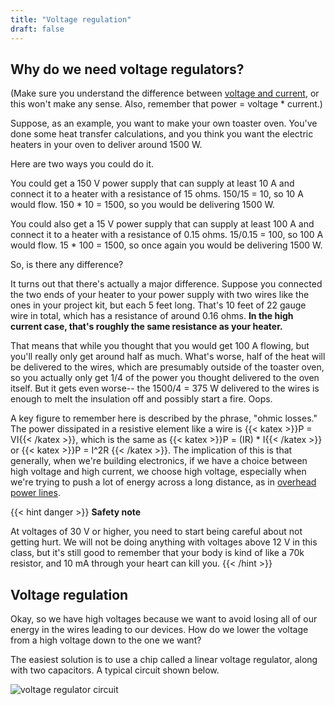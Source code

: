 ```yaml
---
title: "Voltage regulation"
draft: false
---
```


## Why do we need voltage regulators?

(Make sure you understand the difference between [voltage and current](/notes/voltage-and-current/), or this won't make any sense. Also, remember that power = voltage * current.)

Suppose, as an example, you want to make your own toaster oven. You've done some heat transfer calculations, and you think you want the electric heaters in your oven to deliver around 1500 W.

Here are two ways you could do it.

You could get a 150 V power supply that can supply at least 10 A and connect it to a heater with a resistance of 15 ohms. 150/15 = 10, so 10 A would flow. 150 * 10 = 1500, so you would be delivering 1500 W.

You could also get a 15 V power supply that can supply at least 100 A and connect it to a heater with a resistance of 0.15 ohms. 15/0.15 = 100, so 100 A would flow. 15 * 100 = 1500, so once again you would be delivering 1500 W.

So, is there any difference?

It turns out that there's actually a major difference. Suppose you connected the two ends of your heater to your power supply with two wires like the ones in your project kit, but each 5 feet long. That's 10 feet of 22 gauge wire in total, which has a resistance of around 0.16 ohms. **In the high current case, that's roughly the same resistance as your heater.**

That means that while you thought that you would get 100 A flowing, but you'll really only get around half as much. What's worse, half of the heat will be delivered to the wires, which are presumably outside of the toaster oven, so you actually only get 1/4 of the power you thought delivered to the oven itself. But it gets even worse-- the 1500/4 = 375 W delivered to the wires is enough to melt the insulation off and possibly start a fire. Oops.

A key figure to remember here is described by the phrase, "ohmic losses." The power dissipated in a resistive element like a wire is {{< katex >}}P = VI{{< /katex >}}, which is the same as {{< katex >}}P = (IR) * I{{< /katex >}} or {{< katex >}}P = I^2R {{< /katex >}}. The implication of this is that generally, when we're building electronics, if we have a choice between high voltage and high current, we choose high voltage, especially when we're trying to push a lot of energy across a long distance, as in [overhead power lines](https://en.wikipedia.org/wiki/Overhead_power_line).

{{< hint danger >}}
**Safety note**

At voltages of 30 V or higher, you need to start being careful about not getting hurt. We will not be doing anything with voltages above 12 V in this class, but it's still good to remember that your body is kind of like a 70k resistor, and 10 mA through your heart can kill you.
{{< /hint >}}

## Voltage regulation

Okay, so we have high voltages because we want to avoid losing all of our energy in the wires leading to our devices. How do we lower the voltage from a high voltage down to the one we want?

The easiest solution is to use a chip called a linear voltage regulator, along with two capacitors. A typical circuit shown below.

![voltage regulator circuit](/img/voltage-regulator-circuit.png)
